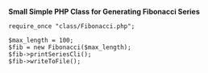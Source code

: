 **Small Simple PHP Class for Generating Fibonacci Series**

```
require_once "class/Fibonacci.php";

$max_length = 100;
$fib = new Fibonacсi($max_length);
$fib->printSeriesCli();
$fib->writeToFile();
```
